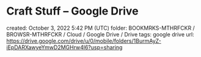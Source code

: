 # Craft Stuff – Google Drive

created: October 3, 2022 5:42 PM (UTC)
folder: BOOKMRKS-MTHRFCKR / BROWSR-MTHRFCKR / Cloud / Google Drive / Drive
tags: google drive
url: https://drive.google.com/drive/u/0/mobile/folders/1BurmAyZ-iEpDARXawyeYmwD2MGHrw4l6?usp=sharing